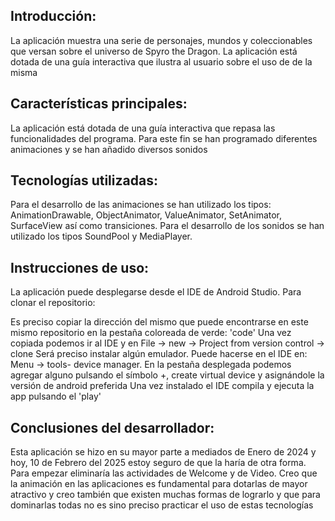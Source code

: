 ## Introducción: 
La aplicación muestra una serie de personajes, mundos y coleccionables que versan sobre el universo de Spyro the Dragon. La aplicación está dotada de una guía interactiva que ilustra al usuario sobre el uso
de de la misma

## Características principales: 
La aplicación está dotada de una guía interactiva que repasa las funcionalidades del programa. Para este fin se han programado diferentes animaciones y se han añadido diversos sonidos

## Tecnologías utilizadas: 
Para el desarrollo de las animaciones se han utilizado los tipos: AnimationDrawable, ObjectAnimator, ValueAnimator, SetAnimator, SurfaceView así como transiciones. Para el desarrollo de los sonidos se han utilizado los
tipos SoundPool y MediaPlayer. 

## Instrucciones de uso: 
La aplicación puede desplegarse desde el IDE de Android Studio. Para clonar el repositorio:

Es preciso copiar la dirección del mismo que puede encontrarse en este mismo repositorio en la pestaña coloreada de verde: 'code'
Una vez copiada podemos ir al IDE y en File -> new -> Project from version control -> clone
Será preciso instalar algún emulador. Puede hacerse en el IDE en: Menu -> tools- device manager. En la pestaña desplegada podemos agregar alguno pulsando el símbolo +, create virtual device y asignándole la versión de android preferida
Una vez instalado el IDE compila y ejecuta la app pulsando el 'play'

## Conclusiones del desarrollador: 
Esta aplicación se hizo en su mayor  parte a mediados de Enero de 2024 y hoy, 10 de Febrero del 2025 estoy seguro de que la haría de otra forma. Para empezar eliminaría las actividades de Welcome y de Video. 
Creo que la animación en las aplicaciones es fundamental para dotarlas de mayor atractivo y creo también que existen muchas formas de lograrlo y que para dominarlas todas no es sino preciso practicar el uso 
de estas tecnologías

